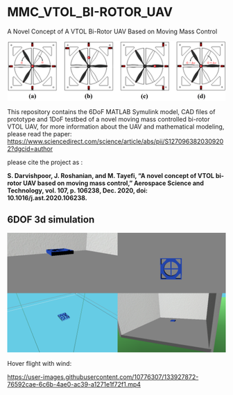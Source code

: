 # MMC_VTOL_BI-ROTOR_UAV
A Novel Concept of A VTOL Bi-Rotor UAV Based on Moving Mass Control

![alt text](https://github.com/shahind/Moving-Mass-Controlled-VTOL-Bi-Rotor-UAV/raw/main/motions.png)

This repository contains the 6DoF MATLAB Symulink model, CAD files of prototype and 1DoF testbed of a novel moving mass controlled bi-rotor VTOL UAV,
for more information about the UAV and mathematical modeling, please read the paper:
https://www.sciencedirect.com/science/article/abs/pii/S1270963820309202?dgcid=author

please cite the project as :

**S. Darvishpoor, J. Roshanian, and M. Tayefi, “A novel concept of VTOL bi-rotor UAV based on moving mass control,” Aerospace Science and Technology, vol. 107, p. 106238, Dec. 2020, doi: 10.1016/j.ast.2020.106238.**

## 6DOF 3d simulation
![alt text](https://github.com/shahind/Moving-Mass-Controlled-VTOL-Bi-Rotor-UAV/raw/main/shots.png)

Hover flight with wind:  


https://user-images.githubusercontent.com/10776307/133927872-76592cae-6c6b-4ae0-ac39-a1271e1f72f1.mp4

